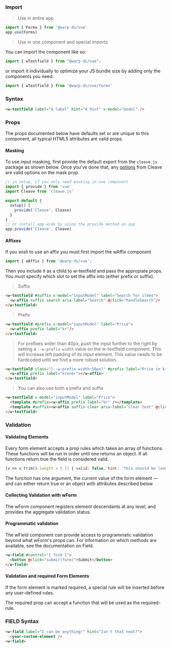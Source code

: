 ### Import

> Use in entire app

```js
import { Forms } from '@warp-ds/vue'
app.use(Forms)
```

> Use in one component and special imports

You can import the component like so:
```js
import { wTextfield } from "@warp-ds/vue";
```

or import it individually to optimize your JS bundle size by adding only the components you need:
```js
import { wTextfield } from '@warp-ds/vue/forms'

```

### Syntax

```html
<w-textfield label="A label" hint="A hint" v-model="model" />
```

### Props

The props documented below have defaults set or are unique to this component, all typical HTML5 attributes are valid props.

<api-table type=vue component="TextField"/>

#### Masking

To use input masking, first provide the default export from the `cleave.js` package as shown below. Once you've done that, any [options](https://github.com/nosir/cleave.js/blob/master/doc/options.md) from Cleave are valid options on the mask prop.

```js
// in setup, if you only need masking in one component
import { provide } from 'vue'
import Cleave from 'cleave.js'

export default {
  setup() {
    provide('Cleave', Cleave)
  }
}
// or install app-wide by using the provide method on app
app.provide('Cleave', Cleave)
```

#### Affixes

If you wish to use an affix you must first import the wAffix component

```js
import { wAffix } from '@warp-ds/vue';
```

Then you include it as a child to w-textfield and pass the appropiate props.
You must specify which slot to set the affix into (either prefix or suffix).

> Suffix
```html
<w-textfield #suffix v-model="inputModel" label="Search for items">
  <w-affix suffix search aria-label="Search" @click="handleSearch"/>
</w-textfield>
```

> Prefix
```html
<w-textfield #prefix v-model="inputModel" label="Price">
  <w-affix prefix label="kr"/>
</w-textfield>
```

> For prefixes wider than 40px, push the input further to the right by setting a `--w-prefix-width` value on the w-textfield component.
> This will increase left padding of its input element. This value needs to be hardcoded until we find a more robust solution.
```html
<w-textfield class="[--w-prefix-width:56px]" #prefix label="Price in kroner">
  <w-affix prefix label="kroner"></w-affix>
</w-textfield>
```

> You can also use both a prefix and suffix
```html
<w-textfield v-model="inputModel" label="Price">
  <template #prefix><w-affix prefix label="kr" /></template>
  <template #suffix><w-affix suffix clear aria-label="Clear text" @click="handleClear" /></template>
</w-textfield>
```

### Validation

#### Validating Elements

Every form element accepts a prop rules which takes an array of functions. These functions will be run in order until one returns an object. If all functions return true the field is considered valid.

```js
[v => v.trim().length > 5 || { valid: false, hint: 'This should be longer' }]
```
The function has one argument, the current value of the form element — and can either return true or an object with attributes described below

<api-table type=vue component="InputAttributes"/>

#### Collecting Validation with wForm

The wForm component registers element descendants at any level, and provides the aggregate validation status.

<api-table type=vue component="InputValidation"/>

#### Programmatic validation

The wField component can provide access to programmatic validation beyond what wForm's props can. For information on which methods are available, see the documentation on Field.

```html
<w-field #control="{ form }">
  <button @click="submit(form)">Submit</button>
</w-field>
```

#### Validation and required Form Elements

If the form element is marked required, a special rule will be inserted before any user-defined rules.

The required prop can accept a function that will be used as the required-rule.

### FIELD Syntax 

```html
<w-field label="I can be anything!" hint="Isn't that neat?">
  <your-custom-element />
<w-field>
```

<api-table type=vue component="Field"/>
